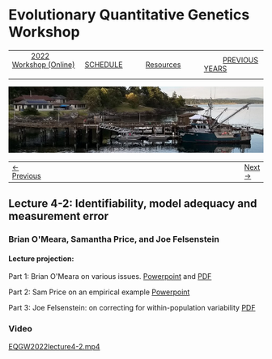 
# Evolutionary Quantitative Genetics Workshop #

|        |        |        |    |
|--------|---------------------------------------------|--------------------|------------------------------------------|
| &nbsp;&nbsp;&nbsp;&nbsp;&nbsp;&nbsp;&nbsp;&nbsp;&nbsp; [2022 Workshop (Online)](/index.html) &nbsp;&nbsp;&nbsp;&nbsp;&nbsp;&nbsp;&nbsp;&nbsp;&nbsp; | &nbsp;&nbsp;&nbsp;&nbsp;&nbsp;&nbsp;&nbsp;&nbsp;&nbsp;&nbsp;&nbsp;&nbsp; [SCHEDULE](schedule.html) &nbsp;&nbsp;&nbsp;&nbsp;&nbsp;&nbsp;&nbsp;&nbsp;&nbsp; | &nbsp;&nbsp;&nbsp;&nbsp;&nbsp;&nbsp;&nbsp;&nbsp;&nbsp;&nbsp;&nbsp;&nbsp; [Resources](resources.html) &nbsp;&nbsp;&nbsp;&nbsp;&nbsp;&nbsp;&nbsp;&nbsp;&nbsp; | &nbsp;&nbsp;&nbsp;&nbsp;&nbsp;&nbsp;&nbsp;&nbsp;&nbsp; [PREVIOUS YEARS](previous.html) &nbsp;&nbsp;&nbsp;&nbsp;&nbsp;&nbsp; |


<div align="left">
<img src="/media/FHLimage2018b.jpg" alt="FHL waterfront in 2018">
</div>


<table><tr><td><a href="lecture4-1.html">&larr; Previous</a></td><td width="772">&nbsp;</td><td> <a href="exercise4-2.html">Next &rarr;</a></td></tr></table>


## Lecture 4-2:  Identifiability, model adequacy and measurement error ##

### Brian O'Meara, Samantha Price, and Joe Felsenstein ###
  
#### Lecture projection: ####

Part 1: Brian O'Meara on various issues. [Powerpoint](https://drive.google.com/file/d/1LbfDdpJoJppa3GYPLMDv9vjvJaCqvmRO/view?usp=sharing) and [PDF](https://drive.google.com/file/d/1nNrs-_1gUlu-XxbUXPAJxRYezVc0c-oV/view?usp=sharing) 

Part 2: Sam Price on an empirical example [Powerpoint](https://docs.google.com/presentation/d/1DNJTkW2hEB5SSyh6I_QG3MaEx9P7RD1-/edit?usp=sharing&ouid=105527304317606042497&rtpof=true&sd=true)

Part 3: Joe Felsenstein: on correcting for within-population variability [PDF](https://drive.google.com/file/d/1fKwKYWwgT1Af6qbhvgqQDomaypEJ-GT3/view?usp=sharing)

### Video ###

[EQGW2022lecture4-2.mp4](https://vimeo.com/732627566)

